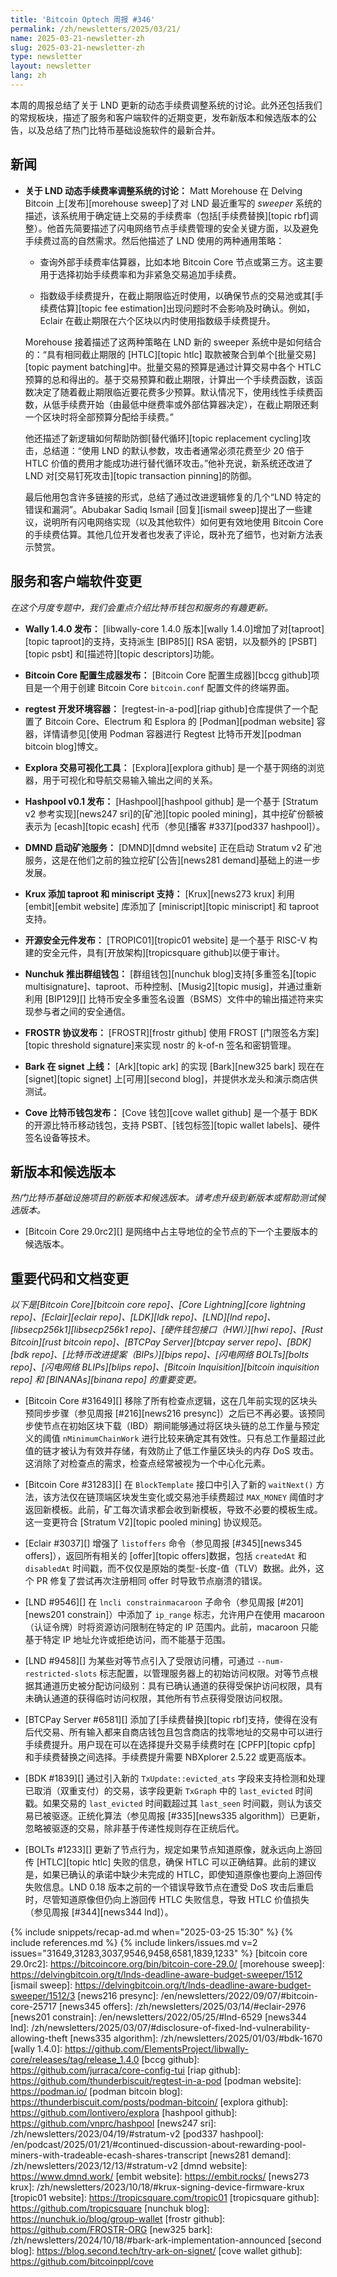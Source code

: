 ```yaml
---
title: 'Bitcoin Optech 周报 #346'
permalink: /zh/newsletters/2025/03/21/
name: 2025-03-21-newsletter-zh
slug: 2025-03-21-newsletter-zh
type: newsletter
layout: newsletter
lang: zh
---
```

本周的周报总结了关于 LND 更新的动态手续费调整系统的讨论。此外还包括我们的常规板块，描述了服务和客户端软件的近期变更，发布新版本和候选版本的公告，以及总结了热门比特币基础设施软件的最新合并。

## 新闻

- **<!--discussion-of-lnd-s-dynamic-feerate-adjustment-system-->关于 LND 动态手续费率调整系统的讨论：** Matt Morehouse 在 Delving Bitcoin 上[发布][morehouse sweep]了对 LND 最近重写的 _sweeper_ 系统的描述，该系统用于确定链上交易的手续费率（包括[手续费替换][topic rbf]调整）。他首先简要描述了闪电网络节点手续费管理的安全关键方面，以及避免手续费过高的自然需求。然后他描述了 LND 使用的两种通用策略：

  * 查询外部手续费率估算器，比如本地 Bitcoin Core 节点或第三方。这主要用于选择初始手续费率和为非紧急交易追加手续费。

  * 指数级手续费提升，在截止期限临近时使用，以确保节点的交易池或其[手续费估算][topic fee estimation]出现问题时不会影响及时确认。例如，Eclair 在截止期限在六个区块以内时使用指数级手续费提升。

  Morehouse 接着描述了这两种策略在 LND 新的 sweeper 系统中是如何结合的：“具有相同截止期限的 [HTLC][topic htlc] 取款被聚合到单个[批量交易][topic payment batching]中。批量交易的预算是通过计算交易中各个 HTLC 预算的总和得出的。基于交易预算和截止期限，计算出一个手续费函数，该函数决定了随着截止期限临近要花费多少预算。默认情况下，使用线性手续费函数，从低手续费开始（由最低中继费率或外部估算器决定），在截止期限还剩一个区块时将全部预算分配给手续费。”

  他还描述了新逻辑如何帮助防御[替代循环][topic replacement cycling]攻击，总结道：“使用 LND 的默认参数，攻击者通常必须花费至少 20 倍于 HTLC 价值的费用才能成功进行替代循环攻击。”他补充说，新系统还改进了 LND 对[交易钉死攻击][topic transaction pinning]的防御。

  最后他用包含许多链接的形式，总结了通过改进逻辑修复的几个“LND 特定的错误和漏洞”。Abubakar Sadiq Ismail [回复][ismail sweep]提出了一些建议，说明所有闪电网络实现（以及其他软件）如何更有效地使用 Bitcoin Core 的手续费估算。其他几位开发者也发表了评论，既补充了细节，也对新方法表示赞赏。

## 服务和客户端软件变更

*在这个月度专题中，我们会重点介绍比特币钱包和服务的有趣更新。*

- **<!--wally-1-4-0-released-->Wally 1.4.0 发布：**
  [libwally-core 1.4.0 版本][wally 1.4.0]增加了对[taproot][topic taproot]的支持，支持派生 [BIP85][] RSA 密钥，以及额外的 [PSBT][topic psbt] 和[描述符][topic descriptors]功能。

- **<!--bitcoin-core-config-generator-announced-->Bitcoin Core 配置生成器发布：**
  [Bitcoin Core 配置生成器][bccg github]项目是一个用于创建 Bitcoin Core `bitcoin.conf` 配置文件的终端界面。

- **<!--a-regtest-development-environment-container-->regtest 开发环境容器：**
  [regtest-in-a-pod][riap github]仓库提供了一个配置了 Bitcoin Core、Electrum 和 Esplora 的 [Podman][podman website] 容器，详情请参见[使用 Podman 容器进行 Regtest 比特币开发][podman bitcoin blog]博文。

- **<!--explora-transaction-visualization-tool-->Explora 交易可视化工具：**
  [Explora][explora github] 是一个基于网络的浏览器，用于可视化和导航交易输入输出之间的关系。

- **<!--hashpool-v0-1-tagged-->Hashpool v0.1 发布：**
  [Hashpool][hashpool github] 是一个基于 [Stratum v2 参考实现][news247 sri]的[矿池][topic pooled mining]，其中挖矿份额被表示为 [ecash][topic ecash] 代币（参见[播客 #337][pod337 hashpool]）。

- **<!--dmnd-launching-pooled-mining-->DMND 启动矿池服务：**
  [DMND][dmnd website] 正在启动 Stratum v2 矿池服务，这是在他们之前的独立挖矿[公告][news281 demand]基础上的进一步发展。

- **<!--krux-adds-taproot-and-miniscript-->Krux 添加 taproot 和 miniscript 支持：**
  [Krux][news273 krux] 利用 [embit][embit website] 库添加了 [miniscript][topic miniscript] 和 taproot 支持。

- **<!--source-available-secure-element-announced-->开源安全元件发布：**
  [TROPIC01][tropic01 website] 是一个基于 RISC-V 构建的安全元件，具有[开放架构][tropicsquare github]以便于审计。

- **<!--nunchuk-launches-group-wallet-->Nunchuk 推出群组钱包：**
  [群组钱包][nunchuk blog]支持[多重签名][topic multisignature]、taproot、币种控制、[Musig2][topic musig]，并通过重新利用 [BIP129][] 比特币安全多重签名设置（BSMS）文件中的输出描述符来实现参与者之间的安全通信。

- **<!--frostr-protocol-announced-->FROSTR 协议发布：**
  [FROSTR][frostr github] 使用 FROST [门限签名方案][topic threshold signature]来实现 nostr 的 k-of-n 签名和密钥管理。

- **<!--bark-launches-on-signet-->Bark 在 signet 上线：**
  [Ark][topic ark] 的实现 [Bark][new325 bark] 现在在 [signet][topic signet] 上[可用][second blog]，并提供水龙头和演示商店供测试。

- **<!--cove-bitcoin-wallet-announced-->Cove 比特币钱包发布：**
  [Cove 钱包][cove wallet github] 是一个基于 BDK 的开源比特币移动钱包，支持 PSBT、[钱包标签][topic wallet labels]、硬件签名设备等技术。

## 新版本和候选版本

_热门比特币基础设施项目的新版本和候选版本。请考虑升级到新版本或帮助测试候选版本。_

- [Bitcoin Core 29.0rc2][] 是网络中占主导地位的全节点的下一个主要版本的候选版本。

## 重要代码和文档变更

_以下是[Bitcoin Core][bitcoin core repo]、[Core Lightning][core lightning repo]、[Eclair][eclair repo]、[LDK][ldk repo]、[LND][lnd repo]、[libsecp256k1][libsecp256k1 repo]、[硬件钱包接口（HWI）][hwi repo]、[Rust Bitcoin][rust bitcoin repo]、[BTCPay Server][btcpay server repo]、[BDK][bdk repo]、[比特币改进提案（BIPs）][bips repo]、[闪电网络 BOLTs][bolts repo]、[闪电网络 BLIPs][blips repo]、[Bitcoin Inquisition][bitcoin inquisition repo] 和 [BINANAs][binana repo] 的重要变更。_

- [Bitcoin Core #31649][] 移除了所有检查点逻辑，这在几年前实现的区块头预同步步骤（参见周报 [#216][news216 presync]）之后已不再必要。该预同步使节点在初始区块下载（IBD）期间能够通过将区块头链的总工作量与预定义的阈值 `nMinimumChainWork` 进行比较来确定其有效性。只有总工作量超过此值的链才被认为有效并存储，有效防止了低工作量区块头的内存 DoS 攻击。这消除了对检查点的需求，检查点经常被视为一个中心化元素。

- [Bitcoin Core #31283][] 在 `BlockTemplate` 接口中引入了新的 `waitNext()` 方法，该方法仅在链顶端区块发生变化或交易池手续费超过 `MAX_MONEY` 阈值时才返回新模板。此前，矿工每次请求都会收到新模板，导致不必要的模板生成。这一变更符合 [Stratum V2][topic pooled mining] 协议规范。

- [Eclair #3037][] 增强了 `listoffers` 命令（参见周报 [#345][news345 offers]），返回所有相关的 [offer][topic offers]数据，包括 `createdAt` 和 `disabledAt` 时间戳，而不仅仅是原始的类型-长度-值（TLV）数据。此外，这个 PR 修复了尝试再次注册相同 offer 时导致节点崩溃的错误。

- [LND #9546][] 在 `lncli constrainmacaroon` 子命令（参见周报 [#201][news201 constrain]）中添加了 `ip_range` 标志，允许用户在使用 macaroon（认证令牌）时将资源访问限制在特定的 IP 范围内。此前，macaroon 只能基于特定 IP 地址允许或拒绝访问，而不能基于范围。

- [LND #9458][] 为某些对等节点引入了受限访问槽，可通过 `--num-restricted-slots` 标志配置，以管理服务器上的初始访问权限。对等节点根据其通道历史被分配访问级别：具有已确认通道的获得受保护访问权限，具有未确认通道的获得临时访问权限，其他所有节点获得受限访问权限。

- [BTCPay Server #6581][] 添加了[手续费替换][topic rbf]支持，使得在没有后代交易、所有输入都来自商店钱包且包含商店的找零地址的交易中可以进行手续费提升。用户现在可以在选择提升交易手续费时在 [CPFP][topic cpfp] 和手续费替换之间选择。手续费提升需要 NBXplorer 2.5.22 或更高版本。

- [BDK #1839][] 通过引入新的 `TxUpdate::evicted_ats` 字段来支持检测和处理已取消（双重支付）的交易，该字段更新 `TxGraph` 中的 `last_evicted` 时间戳。如果交易的 `last_evicted` 时间戳超过其 `last_seen` 时间戳，则认为该交易已被驱逐。正统化算法（参见周报 [#335][news335 algorithm]）已更新，忽略被驱逐的交易，除非基于传递性规则存在正统后代。

- [BOLTs #1233][] 更新了节点行为，规定如果节点知道原像，就永远向上游回传 [HTLC][topic htlc] 失败的信息，确保 HTLC 可以正确结算。此前的建议是，如果已确认的承诺中缺少未完成的 HTLC，即使知道原像也要向上游回传失败信息。LND 0.18 版本之前的一个错误导致节点在遭受 DoS 攻击后重启时，尽管知道原像但仍向上游回传 HTLC 失败信息，导致 HTLC 价值损失（参见周报 [#344][news344 lnd]）。

{% include snippets/recap-ad.md when="2025-03-25 15:30" %}
{% include references.md %}
{% include linkers/issues.md v=2 issues="31649,31283,3037,9546,9458,6581,1839,1233" %}
[bitcoin core 29.0rc2]: https://bitcoincore.org/bin/bitcoin-core-29.0/
[morehouse sweep]: https://delvingbitcoin.org/t/lnds-deadline-aware-budget-sweeper/1512
[ismail sweep]: https://delvingbitcoin.org/t/lnds-deadline-aware-budget-sweeper/1512/3
[news216 presync]: /en/newsletters/2022/09/07/#bitcoin-core-25717
[news345 offers]: /zh/newsletters/2025/03/14/#eclair-2976
[news201 constrain]: /en/newsletters/2022/05/25/#lnd-6529
[news344 lnd]: /zh/newsletters/2025/03/07/#disclosure-of-fixed-lnd-vulnerability-allowing-theft
[news335 algorithm]: /zh/newsletters/2025/01/03/#bdk-1670
[wally 1.4.0]: https://github.com/ElementsProject/libwally-core/releases/tag/release_1.4.0
[bccg github]: https://github.com/jurraca/core-config-tui
[riap github]: https://github.com/thunderbiscuit/regtest-in-a-pod
[podman website]: https://podman.io/
[podman bitcoin blog]: https://thunderbiscuit.com/posts/podman-bitcoin/
[explora github]: https://github.com/lontivero/explora
[hashpool github]: https://github.com/vnprc/hashpool
[news247 sri]: /zh/newsletters/2023/04/19/#stratum-v2
[pod337 hashpool]: /en/podcast/2025/01/21/#continued-discussion-about-rewarding-pool-miners-with-tradeable-ecash-shares-transcript
[news281 demand]: /zh/newsletters/2023/12/13/#stratum-v2
[dmnd website]: https://www.dmnd.work/
[embit website]: https://embit.rocks/
[news273 krux]: /zh/newsletters/2023/10/18/#krux-signing-device-firmware-krux
[tropic01 website]: https://tropicsquare.com/tropic01
[tropicsquare github]: https://github.com/tropicsquare
[nunchuk blog]: https://nunchuk.io/blog/group-wallet
[frostr github]: https://github.com/FROSTR-ORG
[new325 bark]: /zh/newsletters/2024/10/18/#bark-ark-implementation-announced
[second blog]: https://blog.second.tech/try-ark-on-signet/
[cove wallet github]: https://github.com/bitcoinppl/cove
